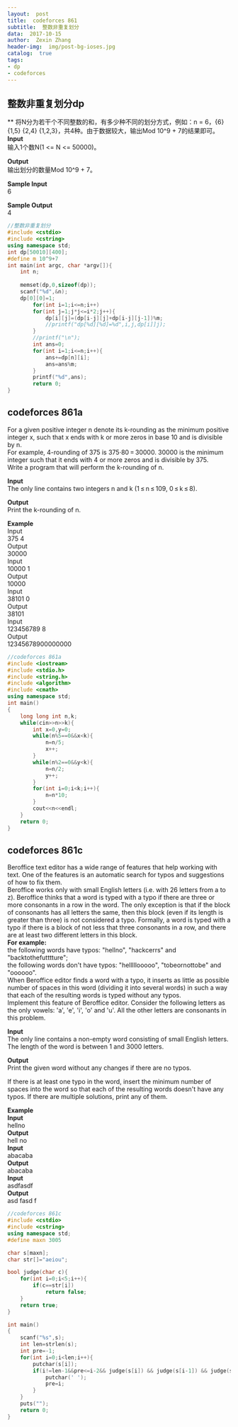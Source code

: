 ```yaml
---
layout:  post
title:  codeforces 861
subtitle:  整数非重复划分
data:  2017-10-15
author:  Zexin Zhang
header-img:  img/post-bg-ioses.jpg
catalog:  true
tags:
- dp
- codeforces
---
```

## 整数非重复划分dp
**
将N分为若干个不同整数的和，有多少种不同的划分方式，例如：n = 6，{6} {1,5} {2,4} {1,2,3}，共4种。由于数据较大，输出Mod 10^9 + 7的结果即可。<br>
**Input**<br>
输入1个数N(1 <= N <= 50000)。

**Output**<br>
输出划分的数量Mod 10^9 + 7。

**Sample Input**<br>
6

**Sample Output**<br>
4

```c++
//整数非重复划分
#include <cstdio>
#include <cstring>
using namespace std;
int dp[50010][400];
#define m 10^9+7
int main(int argc, char *argv[]){
    int n;
	
	memset(dp,0,sizeof(dp));
	scanf("%d",&n);
	dp[0][0]=1;
		for(int i=1;i<=n;i++)
		for(int j=1;j*j<=i*2;j++){
			dp[i][j]=(dp[i-j][j]+dp[i-j][j-1])%m;
			//printf("dp[%d][%d]=%d",i,j,dp[i]]j);
		}
		//printf("\n");
		int ans=0;
		for(int i=1;i<=n;i++){
			ans+=dp[n][i];
			ans=ans%m;
		}
		printf("%d",ans);
		return 0;
}
```

## codeforces 861a
  For a given positive integer n denote its k-rounding as the minimum positive integer x, such that x ends with k or more zeros in base 10 and is divisible by n.<br>
  For example, 4-rounding of 375 is 375·80 = 30000. 30000 is the minimum integer such that it ends with 4 or more zeros and is divisible by 375.<br>
  Write a program that will perform the k-rounding of n.<br>

**Input**<br>
  The only line contains two integers n and k (1 ≤ n ≤ 109, 0 ≤ k ≤ 8).

**Output**<br>
  Print the k-rounding of n.

**Example**<br>
  Input<br>
    375 4<br>
  Output<br>
    30000<br>
  Input<br>
    10000 1<br>
  Output<br>
    10000<br>
  Input<br>
    38101 0<br>
  Output<br>
    38101<br>
  Input<br>
    123456789 8<br>
  Output<br>
    12345678900000000<br>
```c++
//codeforces 861a
#include <iostream>  
#include <stdio.h>  
#include <string.h>  
#include <algorithm>  
#include <cmath>  
using namespace std;  
int main()  
{  
    long long int n,k;  
    while(cin>>n>>k){  
        int x=0,y=0;  
        while(n%5==0&&x<k){  
            n=n/5;  
            x++;  
        }  
        while(n%2==0&&y<k){  
            n=n/2;  
            y++;  
        }  
        for(int i=0;i<k;i++){
        	n=n*10;  
        }  
        cout<<n<<endl;  
    }  
    return 0;  
}  
```

## codeforces 861c
  Beroffice text editor has a wide range of features that help working with text. One of the features is an automatic search for typos and suggestions of how to fix them.<br>
  Beroffice works only with small English letters (i.e. with 26 letters from a to z). Beroffice thinks that a word is typed with a typo if there are three or more consonants in a row in the word. The only exception is that if the block of consonants has all letters the same, then this block (even if its length is greater than three) is not considered a typo. Formally, a word is typed with a typo if there is a block of not less that three consonants in a row, and there are at least two different letters in this block.<br>
 **For example:**<br>
  the following words have typos: "hellno", "hackcerrs" and "backtothefutttture";<br>
  the following words don't have typos: "helllllooooo", "tobeornottobe" and "oooooo".<br>
  When Beroffice editor finds a word with a typo, it inserts as little as possible number of spaces in this word (dividing it into several words) in such a way that each of the resulting words is typed without any typos.<br>
  Implement this feature of Beroffice editor. Consider the following letters as the only vowels: 'a', 'e', 'i', 'o' and 'u'. All the other letters are consonants in this problem.<br>

**Input**<br>
  The only line contains a non-empty word consisting of small English letters. The length of the word is between 1 and 3000 letters.

**Output**<br>
  Print the given word without any changes if there are no typos.<br>

  If there is at least one typo in the word, insert the minimum number of spaces into the word so that each of the resulting words doesn't have any typos. If there are multiple solutions, print any of them.<br>

**Example**<br>
  **Input**<br>
    hellno<br>
  **Output**<br>
    hell no <br>
  **Input**<br>
    abacaba<br>
  **Output**<br>
    abacaba <br>
  **Input**<br>
    asdfasdf<br>
  **Output**<br>
    asd fasd f<br> 
```c++
//codeforces 861c
#include <cstdio>
#include <cstring>
using namespace std;
#define maxn 3005

char s[maxn];
char str[]="aeiou";

bool judge(char c){
    for(int i=0;i<5;i++){
        if(c==str[i])
            return false;
    }
    return true;
}

int main()
{
    scanf("%s",s);
    int len=strlen(s);
    int pre=-1;
    for(int i=0;i<len;i++){
        putchar(s[i]);
        if(i!=len-1&&pre<=i-2&& judge(s[i]) && judge(s[i-1]) && judge(s[i+1])&& (s[i]!=s[i-1]||s[i]!=s[i+1]||s[i-1]!=s[i+1]) ){//判断三个字符不相同且为元音 
            putchar(' ');
            pre=i;
        }
    }
    puts("");
    return 0;
}
```
